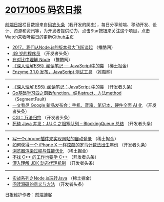# [20171005 码农日报](http://hao.caibaojian.com/date/2017/10/05)

[前端日报](http://caibaojian.com/c/news)栏目数据来自[码农头条](http://hao.caibaojian.com/)（我开发的爬虫），每日分享前端、移动开发、设计、资源和资讯等，为开发者提供动力，点击Star按钮来关注这个项目，点击Watch来收听每日的更新[Github主页](https://github.com/kujian/frontendDaily)
* [2017，我们从Node.js的版本号大飞跃谈起](http://hao.caibaojian.com/53177.html) （推酷网）
* [49 岁的程序员](http://hao.caibaojian.com/53189.html) （开发者头条）
* [在对比中理解 Node](http://hao.caibaojian.com/53176.html) （推酷网）
* [《深入理解ES6》阅读笔记 &#8212; JavaScript中的类](http://hao.caibaojian.com/53183.html) （稀土掘金）
* [Enzyme 3.1.0 发布，JavaScript 测试工具](http://hao.caibaojian.com/53175.html) （推酷网）

***
* [《深入理解 ES6》阅读笔记：JavaScript 中的类](http://hao.caibaojian.com/53196.html) （开发者头条）
* [Go基础学习四之函数function、结构struct、方法method](http://hao.caibaojian.com/53174.html) （SegmentFault）
* [一文看尽 Google 新品发布会：手机、音箱、笔记本，硬件全面 AI 化](http://hao.caibaojian.com/53192.html) （开发者头条）
* [CGI：万法归宗](http://hao.caibaojian.com/53194.html) （开发者头条）
* [死磕 Java 并发：J.U.C 之阻塞队列 &#8211; BlockingQueue 总结](http://hao.caibaojian.com/53195.html) （开发者头条）

***
* [写一个chrome插件来实现网站的自动登录](http://hao.caibaojian.com/53182.html) （稀土掘金）
* [如何获得一个 iPhone X 一样炫酷的罗马计数法出生年份](http://hao.caibaojian.com/53197.html) （开发者头条）
* [浏览器渲染过程与性能优化](http://hao.caibaojian.com/53184.html) （稀土掘金）
* [不找 C++ 的工作也要学 C++](http://hao.caibaojian.com/53190.html) （开发者头条）
* [深入理解 JDK 动态代理机制](http://hao.caibaojian.com/53193.html) （开发者头条）

***
* [实战系列之Node.js玩转Java](http://hao.caibaojian.com/53181.html) （稀土掘金）
* [阅读源码的意义与方法](http://hao.caibaojian.com/53191.html) （开发者头条）

日报维护作者：[前端博客](http://caibaojian.com/) 